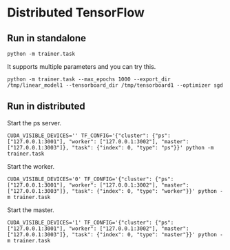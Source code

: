 # Distributed TensorFlow

## Run in standalone

```
python -m trainer.task
```

It supports multiple parameters and you can try this.

```
python -m trainer.task --max_epochs 1000 --export_dir /tmp/linear_model1 --tensorboard_dir /tmp/tensorboard1 --optimizer sgd
```

## Run in distributed

Start the ps server.

```
CUDA_VISIBLE_DEVICES='' TF_CONFIG='{"cluster": {"ps": ["127.0.0.1:3001"], "worker": ["127.0.0.1:3002"], "master": ["127.0.0.1:3003"]}, "task": {"index": 0, "type": "ps"}}' python -m trainer.task
```

Start the worker.

```
CUDA_VISIBLE_DEVICES='0' TF_CONFIG='{"cluster": {"ps": ["127.0.0.1:3001"], "worker": ["127.0.0.1:3002"], "master": ["127.0.0.1:3003"]}, "task": {"index": 0, "type": "worker"}}' python -m trainer.task
```

Start the master.

```
CUDA_VISIBLE_DEVICES='1' TF_CONFIG='{"cluster": {"ps": ["127.0.0.1:3001"], "worker": ["127.0.0.1:3002"], "master": ["127.0.0.1:3003"]}, "task": {"index": 0, "type": "master"}}' python -m trainer.task
```
